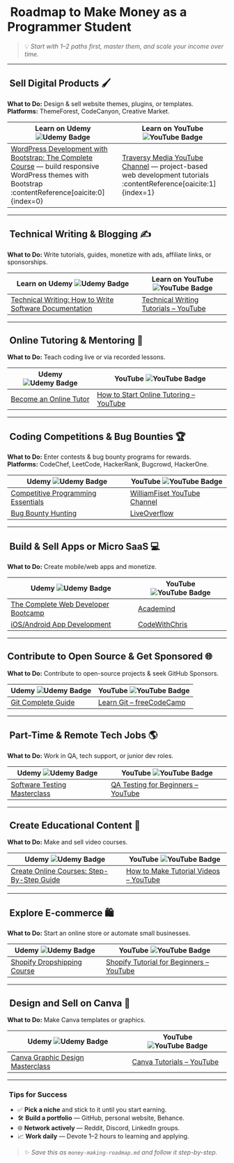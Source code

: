 # ​ Roadmap to Make Money as a Programmer Student

> 💡 *Start with 1–2 paths first, master them, and scale your income over time.*

---

## ​​​ Sell Digital Products 🖌️
**What to Do:** Design & sell website themes, plugins, or templates.  
**Platforms:** ThemeForest, CodeCanyon, Creative Market.  

| Learn on Udemy ![Udemy Badge](https://img.shields.io/badge/Udemy-Learn-orange) | Learn on YouTube ![YouTube Badge](https://img.shields.io/badge/YouTube-Watch-red) |
|-------------------|---------------------|
| [WordPress Development with Bootstrap: The Complete Course](https://www.udemy.com/course/bootstrap-to-wordpress/) — build responsive WordPress themes with Bootstrap :contentReference[oaicite:0]{index=0} | [Traversy Media YouTube Channel](https://www.youtube.com/c/TraversyMedia) — project-based web development tutorials :contentReference[oaicite:1]{index=1} |

---

## ​​​ Technical Writing & Blogging ✍️
**What to Do:** Write tutorials, guides, monetize with ads, affiliate links, or sponsorships.

| Learn on Udemy ![Udemy Badge](https://img.shields.io/badge/Udemy-Learn-orange) | Learn on YouTube ![YouTube Badge](https://img.shields.io/badge/YouTube-Watch-red) |
|-------------------|---------------------|
| [Technical Writing: How to Write Software Documentation](https://www.udemy.com/course/technical-writing-software-documentation/) | [Technical Writing Tutorials – YouTube](https://www.youtube.com/results?search_query=technical+writing+tutorials) |

---

## ​​​ Online Tutoring & Mentoring 🎯
**What to Do:** Teach coding live or via recorded lessons.

| Udemy ![Udemy Badge](https://img.shields.io/badge/Udemy-Learn-orange) | YouTube ![YouTube Badge](https://img.shields.io/badge/YouTube-Watch-red) |
|-------------------|---------------------|
| [Become an Online Tutor](https://www.udemy.com/s/topic-search/?q=become%20an%20online%20tutor) | [How to Start Online Tutoring – YouTube](https://www.youtube.com/results?search_query=how+to+start+online+tutoring) |

---

## ​​​ Coding Competitions & Bug Bounties 🏆
**What to Do:** Enter contests & bug bounty programs for rewards.  
**Platforms:** CodeChef, LeetCode, HackerRank, Bugcrowd, HackerOne.

| Udemy ![Udemy Badge](https://img.shields.io/badge/Udemy-Learn-orange) | YouTube ![YouTube Badge](https://img.shields.io/badge/YouTube-Watch-red) |
|-------------------|---------------------|
| [Competitive Programming Essentials](https://www.udemy.com/s/topic-search/?q=competitive%20programming) | [WilliamFiset YouTube Channel](https://www.youtube.com/@WilliamFiset-videos) |
| [Bug Bounty Hunting](https://www.udemy.com/s/topic-search/?q=bug%20bounty) | [LiveOverflow](https://www.youtube.com/@LiveOverflow) |

---

## ​​​ Build & Sell Apps or Micro SaaS 💻
**What to Do:** Create mobile/web apps and monetize.

| Udemy ![Udemy Badge](https://img.shields.io/badge/Udemy-Learn-orange) | YouTube ![YouTube Badge](https://img.shields.io/badge/YouTube-Watch-red) |
|-------------------|---------------------|
| [The Complete Web Developer Bootcamp](https://www.udemy.com/s/topic-search/?q=web%20developer%20bootcamp) | [Academind](https://www.youtube.com/@Academind) |
| [iOS/Android App Development](https://www.udemy.com/s/topic-search/?q=app%20development) | [CodeWithChris](https://www.youtube.com/@CodeWithChris) |

---

## ​​​ Contribute to Open Source & Get Sponsored 🌐
**What to Do:** Contribute to open-source projects & seek GitHub Sponsors.

| Udemy ![Udemy Badge](https://img.shields.io/badge/Udemy-Learn-orange) | YouTube ![YouTube Badge](https://img.shields.io/badge/YouTube-Watch-red) |
|-------------------|---------------------|
| [Git Complete Guide](https://www.udemy.com/course/git-complete/) | [Learn Git – freeCodeCamp](https://www.youtube.com/watch?v=RGOj5yH7evk) |

---

## ​​​ Part-Time & Remote Tech Jobs 🌎
**What to Do:** Work in QA, tech support, or junior dev roles.

| Udemy ![Udemy Badge](https://img.shields.io/badge/Udemy-Learn-orange) | YouTube ![YouTube Badge](https://img.shields.io/badge/YouTube-Watch-red) |
|-------------------|---------------------|
| [Software Testing Masterclass](https://www.udemy.com/s/topic-search/?q=software%20testing) | [QA Testing for Beginners – YouTube](https://www.youtube.com/results?search_query=qa+testing+for+beginners) |

---

## ​​​ Create Educational Content 🎥
**What to Do:** Make and sell video courses.

| Udemy ![Udemy Badge](https://img.shields.io/badge/Udemy-Learn-orange) | YouTube ![YouTube Badge](https://img.shields.io/badge/YouTube-Watch-red) |
|-------------------|---------------------|
| [Create Online Courses: Step-By-Step Guide](https://www.udemy.com/s/topic-search/?q=create%20online%20course) | [How to Make Tutorial Videos – YouTube](https://www.youtube.com/results?search_query=how+to+make+tutorial+videos) |

---

## ​​​ Explore E-commerce 🛍️
**What to Do:** Start an online store or automate small businesses.

| Udemy ![Udemy Badge](https://img.shields.io/badge/Udemy-Learn-orange) | YouTube ![YouTube Badge](https://img.shields.io/badge/YouTube-Watch-red) |
|-------------------|---------------------|
| [Shopify Dropshipping Course](https://www.udemy.com/s/topic-search/?q=shopify%20dropshipping) | [Shopify Tutorial for Beginners – YouTube](https://www.youtube.com/results?search_query=shopify+tutorial+for+beginners) |

---

## ​ Design and Sell on Canva 🎨
**What to Do:** Make Canva templates or graphics.

| Udemy ![Udemy Badge](https://img.shields.io/badge/Udemy-Learn-orange) | YouTube ![YouTube Badge](https://img.shields.io/badge/YouTube-Watch-red) |
|-------------------|---------------------|
| [Canva Graphic Design Masterclass](https://www.udemy.com/s/topic-search/?q=canva%20design) | [Canva Tutorials – YouTube](https://www.youtube.com/results?search_query=canva+tutorial) |

---

### ​​ Tips for Success
- ✅ **Pick a niche** and stick to it until you start earning.  
- 🛠️ **Build a portfolio** — GitHub, personal website, Behance.  
- 🌐 **Network actively** — Reddit, Discord, LinkedIn groups.  
- 📈 **Work daily** — Devote 1–2 hours to learning and applying.

> ✨ *Save this as `money-making-roadmap.md` and follow it step-by-step.*

